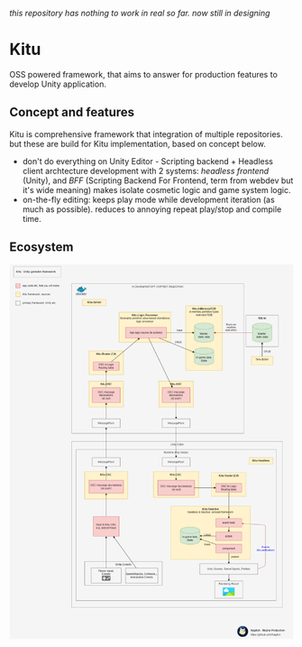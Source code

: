 *this repository has nothing to work in real so far. now still in designing*

# Kitu
OSS powered framework, that aims to answer for production features to develop Unity application.

## Concept and features
Kitu is comprehensive framework that integration of multiple repositories. but these are build for Kitu implementation, based on concept below.

- don't do everything on Unity Editor - Scripting backend + Headless client archtecture
  development with 2 systems: *headless frontend* (Unity), and *BFF* (Scripting Backend For Frontend, term from webdev but it's wide meaning) makes isolate cosmetic logic and game system logic.
- on-the-fly editing: keeps play mode while development iteration (as much as possible). reduces to annoying repeat play/stop and compile time.

## Ecosystem

![](doc/export/framework-architecture.drawio.png)
